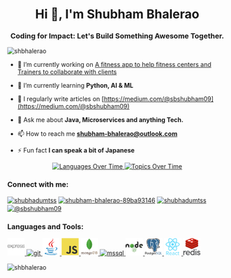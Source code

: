 
<h1 align="center">Hi 👋, I'm Shubham Bhalerao</h1>
<h3 align="center">Coding for Impact: Let's Build Something Awesome Together.</h3>

<p align="left"> <img src="https://komarev.com/ghpvc/?username=shbhalerao&label=Profile%20views&color=0e75b6&style=flat" alt="shbhalerao" /> </p>

- 🔭 I’m currently working on [A fitness app to help fitness centers and Trainers to collaborate with clients](https://github.com/Shbhalerao/vitality_vault)

- 🌱 I’m currently learning **Python, AI & ML**

- 📝 I regularly write articles on [https://medium.com/@sbshubham09](https://medium.com/@sbshubham09)

- 💬 Ask me about **Java, Microservices and anything Tech.**

- 📫 How to reach me **shubham-bhalerao@outlook.com**

- ⚡ Fun fact **I can speak a bit of Japanese**
  
<p align="center">
  <a href="https://quira.sh?utm_source=widgets&utm_campaign=Shbhalerao">
    <img src="https://stats.quira.sh/Shbhalerao/languages-over-time?theme=dark" alt="Languages Over Time" width="48%" />
  </a>
  <a href="https://quira.sh?utm_source=widgets&utm_campaign=Shbhalerao">
    <img src="https://stats.quira.sh/Shbhalerao/topics-over-time?theme=dark" alt="Topics Over Time" width="48%" />
  </a>
</p>


<h3 align="left">Connect with me:</h3>
<p align="left">
<a href="https://twitter.com/shubhadumtss" target="blank"><img align="center" src="https://raw.githubusercontent.com/rahuldkjain/github-profile-readme-generator/master/src/images/icons/Social/twitter.svg" alt="shubhadumtss" height="30" width="40" /></a>
<a href="https://linkedin.com/in/shubham-bhalerao-89ba93146" target="blank"><img align="center" src="https://raw.githubusercontent.com/rahuldkjain/github-profile-readme-generator/master/src/images/icons/Social/linked-in-alt.svg" alt="shubham-bhalerao-89ba93146" height="30" width="40" /></a>
<a href="https://instagram.com/shubhadumtss" target="blank"><img align="center" src="https://raw.githubusercontent.com/rahuldkjain/github-profile-readme-generator/master/src/images/icons/Social/instagram.svg" alt="shubhadumtss" height="30" width="40" /></a>
<a href="https://medium.com/@sbshubham09" target="blank"><img align="center" src="https://raw.githubusercontent.com/rahuldkjain/github-profile-readme-generator/master/src/images/icons/Social/medium.svg" alt="@sbshubham09" height="30" width="40" /></a>
</p>

<h3 align="left">Languages and Tools:</h3>
<p align="left"> <a href="https://expressjs.com" target="_blank" rel="noreferrer"> <img src="https://raw.githubusercontent.com/devicons/devicon/master/icons/express/express-original-wordmark.svg" alt="express" width="40" height="40"/> </a> <a href="https://git-scm.com/" target="_blank" rel="noreferrer"> <img src="https://www.vectorlogo.zone/logos/git-scm/git-scm-icon.svg" alt="git" width="40" height="40"/> </a> <a href="https://www.java.com" target="_blank" rel="noreferrer"> <img src="https://raw.githubusercontent.com/devicons/devicon/master/icons/java/java-original.svg" alt="java" width="40" height="40"/> </a> <a href="https://developer.mozilla.org/en-US/docs/Web/JavaScript" target="_blank" rel="noreferrer"> <img src="https://raw.githubusercontent.com/devicons/devicon/master/icons/javascript/javascript-original.svg" alt="javascript" width="40" height="40"/> </a> <a href="https://www.mongodb.com/" target="_blank" rel="noreferrer"> <img src="https://raw.githubusercontent.com/devicons/devicon/master/icons/mongodb/mongodb-original-wordmark.svg" alt="mongodb" width="40" height="40"/> </a> <a href="https://www.microsoft.com/en-us/sql-server" target="_blank" rel="noreferrer"> <img src="https://www.svgrepo.com/show/303229/microsoft-sql-server-logo.svg" alt="mssql" width="40" height="40"/> </a> <a href="https://nodejs.org" target="_blank" rel="noreferrer"> <img src="https://raw.githubusercontent.com/devicons/devicon/master/icons/nodejs/nodejs-original-wordmark.svg" alt="nodejs" width="40" height="40"/> </a> <a href="https://www.postgresql.org" target="_blank" rel="noreferrer"> <img src="https://raw.githubusercontent.com/devicons/devicon/master/icons/postgresql/postgresql-original-wordmark.svg" alt="postgresql" width="40" height="40"/> </a> <a href="https://reactjs.org/" target="_blank" rel="noreferrer"> <img src="https://raw.githubusercontent.com/devicons/devicon/master/icons/react/react-original-wordmark.svg" alt="react" width="40" height="40"/> </a> <a href="https://redis.io" target="_blank" rel="noreferrer"> <img src="https://raw.githubusercontent.com/devicons/devicon/master/icons/redis/redis-original-wordmark.svg" alt="redis" width="40" height="40"/> </a> </p>

<p><img align="center" src="https://github-readme-stats.vercel.app/api/top-langs?username=shbhalerao&show_icons=true&locale=en&layout=compact" alt="shbhalerao" /></p>
